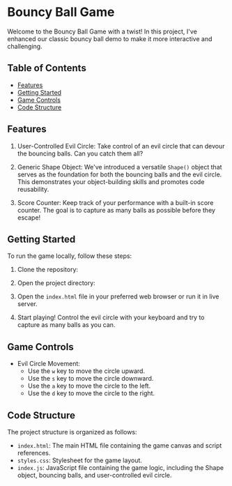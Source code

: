 # Bouncy Ball Game 

Welcome to the Bouncy Ball Game with a twist! In this project, I've enhanced our classic bouncy ball demo to make it more interactive and challenging.

## Table of Contents

- [Features](#features)
- [Getting Started](#getting-started)
- [Game Controls](#game-controls)
- [Code Structure](#code-structure)


## Features

1. User-Controlled Evil Circle: Take control of an evil circle that can devour the bouncing balls. Can you catch them all?

2. Generic Shape Object: We've introduced a versatile `Shape()` object that serves as the foundation for both the bouncing balls and the evil circle. This demonstrates your object-building skills and promotes code reusability.

3. Score Counter: Keep track of your performance with a built-in score counter. The goal is to capture as many balls as possible before they escape!

## Getting Started

To run the game locally, follow these steps:

1. Clone the repository:

2. Open the project directory:

3. Open the `index.html` file in your preferred web browser or run it in live server.

4. Start playing! Control the evil circle with your keyboard and try to capture as many balls as you can.

## Game Controls

- Evil Circle Movement:
    - Use the `w` key to move the circle upward.
    - Use the `s` key to move the circle downward.
    - Use the `a` key to move the circle to the left.
    - Use the `d` key to move the circle to the right.

## Code Structure

The project structure is organized as follows:

- `index.html`: The main HTML file containing the game canvas and script references.
- `styles.css`: Stylesheet for the game layout.
- `index.js`: JavaScript file containing the game logic, including the Shape object, bouncing balls, and user-controlled evil circle.



